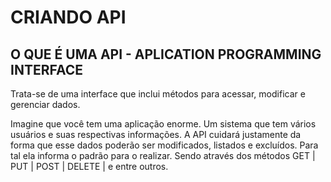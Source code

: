 # CRIANDO API

## O QUE É UMA API - APLICATION PROGRAMMING INTERFACE

Trata-se de uma interface que inclui métodos para acessar, modificar e gerenciar dados.

Imagine que você tem uma aplicação enorme. Um sistema que tem vários usuários e suas respectivas informações. A API cuidará justamente da forma que esse dados poderão ser modificados, listados e excluídos. Para tal ela informa o padrão para o realizar. Sendo através dos métodos GET | PUT | POST | DELETE | e entre outros.

